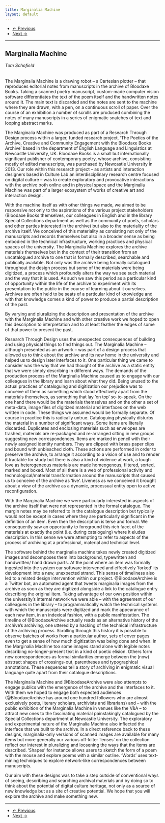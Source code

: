 ```yaml
---
title: Marginalia Machine
layout: default
---
```


<nav aria-label="...">
  <ul class="pager">
    <li class="previous"><a href="17.html"><span aria-hidden="true">&larr;</span> Previous</a></li>
    <li class="next"><a href="19.html">Next <span aria-hidden="true">&rarr;</span></a></li>
  </ul>
</nav>

---

## Marginalia Machine
*Tom Schofield*
<br />
<br />
<br />
The Marginalia Machine is a drawing robot – a Cartesian plotter – that reproduces editorial notes from manuscripts in the archive of Bloodaxe Books. Taking a scanned poetry manuscript, custom-made computer vision software differentiates the text of the poem itself and the handwritten notes around it. The main text is discarded and the notes are sent to the machine where they are drawn, with a pen, on a continuous scroll of paper. Over the course of an exhibition a number of scrolls are produced combining the notes of many manuscripts in a series of enigmatic snatches of text and looping abstract marks.

The Marginalia Machine was produced as part of a Research Through Design process within a larger, funded research project, ‘The Poetics of the Archive, Creative and Community Engagement with the Bloodaxe Books Archive’ based in the department of English Language and Linguistics at Newcastle University, UK. Bloodaxe Books is a small but internationally significant publisher of contemporary poetry, whose archive, consisting mostly of edited manuscripts, was purchased by Newcastle University in 2013. Our role within this research project – as artists and interaction designers based in Culture Lab an interdisciplinary research centre focused on digital culture – was to create exploratory and provocative interactions with the archive both online and in physical space and the Marginalia Machine was part of a larger ecosystem of works of creative art and interaction design.

With the machine itself as with other things we made, we aimed to be responsive not only to the aspirations of the various project stakeholders (Bloodaxe Books themselves, our colleagues in English and in the library Special Collections department as well as the community of poets, scholars and other parties interested in the archive) but also to the materiality of the archive itself. We conceived of this materiality as consisting not only of the manuscripts and records themselves but also in a broader sense as being embodied in the technical infrastructure, working practices and physical spaces of the university. The Marginalia Machine explores the archive materials themselves but in the context of their transition from an uncatalogued archive to one that is formally described, searchable and publically available. Not only was the archive being formally catalogued throughout the design process but some of the materials were being digitized, a process which profoundly alters the way we see such material and the way that it is used.
As such we saw this period as a particular kind of opportunity within the life of the archive to experiment with its presentation to the public in the course of learning about it ourselves. Archives are often held to be seats of a particular kind of knowledge and with that knowledge comes a kind of power to produce a partial description of the past.

By varying and pluralizing the description and presentation of the archive with the Marginalia Machine and with other creative work we hoped to open this description to interpretation and to at least feather the edges of some of that power to present the past.

Research Through Design uses the unexpected consequences of building and using physical things to find things out. The Marginalia Machine – although presented as an artwork – was part of a design process that allowed us to think about the archive and its new home in the university and helped us to design later interfaces to it. One particular thing we came to consider was the way that we had thought of the archive as a static entity that we were simply describing in different ways. The demands of the production process of the Marginalia Machine caused us to engage with our colleagues in the library and learn about what they did. Being unused to the actual practices of cataloguing and digitization our prejudice was to conceive of them as something which stood effectively apart from the materials themselves, as something that lay ‘on top’ so-to-speak. On the one hand there would be the materials themselves and on the other a set of meta-data, image files of digitized material and interfaces on the web written in code. These things we assumed would be formally separate. Of course in practice this is radically untrue. Cataloguing physically disturbs the material in a number of significant ways. Some items are literally discarded. Duplicates and enclosing materials such as envelopes are trashed, materials are re-packaged and re-arranged sitting in new groups suggesting new correspondences. Items are marked in pencil with their newly assigned identity numbers. They are clipped with brass paper clips and bound with unbleached cloth. These actions are performed in order to preserve the archive, to arrange it according to a vision of use and to render it tractable for study but there is also a kind of violence at work, a tough love as heterogeneous materials are made homeogenous, filtered, sorted, marked and boxed. Most of all there is a web of professional activity and technological/material transformation around the manuscripts that caused us to conceive of the archive as ‘live’. Liveness as we conceived it brought about a view of the archive as a dynamic, processual entity open to active reconfiguration.

With the Marginalia Machine we were particularly interested in aspects of the archive itself that were not represented in the formal catalogue. The margin notes may be referred to in the catalogue description but typically would not be except in cases where they are particularly significant in the definition of an item. Even then the description is terse and formal. We consequently saw an opportunity to foreground this rich facet of the materials at exactly the point (i.e. during cataloguing) where it eludes description. In this sense we were attempting to refer to aspects of the process of archiving at a professional, material and technical level.

The software behind the marginalia machine takes newly created digitized images and decomposes them into background, typewritten and handwritten/ hand drawn parts. At the point where an item was formally ingested into the system our software intervened and effectively ‘forked’ its development into a new, unexpected strand. This sense of timeliness also led to a related design intervention within our project. @BloodaxeArchive is a Twitter bot, an automated agent that tweets marginalia images from the archive as soon as they are digitized alongside a link to the catalogue entry describing the original item. Taking advantage of our own position within the university’s internal network we were able – with the agreement of our colleagues in the library – to programmatically watch the technical systems with which the manuscripts were digitized and mark the appearance of each new item, in an indexical fashion, with a public manifestation. The timeline of @BloodaxeArchive actually reads as an alternative history of the archive’s archiving, one uttered by a hacking of the technical infrastructure of the archiving process. Scrolling through this history it is possible to observe batches of works from a particular author, sets of cover pages even to get a sense of how much digitization was being done and when. In the Marginalia Machine too some images stand alone with legible notes describing no-longer-present text in a kind of poetic elision. Others form new correspondences as formal similarities emerge between the (now) abstract shapes of crossings-out, parentheses and typographical annotations. These sequences tell a story of archiving in enigmatic visual language quite apart from their catalogue descriptions.

The Marginalia Machine and @BloodaxeArchive were also attempts to engage publics with the emergence of the archive and the interfaces to it. With them we hoped to engage both expected audiences (@BloodaxeArchive has around one hundred followers who are almost exclusively poets, literary scholars, archivists and librarians) and – with the public exhibition of the Marginalia Machine in venues like the V&A – to attract new ones to the fascinating material painstakingly catalogued by the Special Collections department at Newcastle University. The exploratory and experimental nature of the Marginalia Machine also inflected the interface that we built to the archive.
In a direct reference back to these designs, marginalia-only versions of scanned images are available for many items but more generally our various off-kilter ‘lenses’ on the collection reflect our interest in pluralizing and loosening the ways that the items are described. ‘Shapes’ for instance allows users to sketch the form of a poem with the mouse and explore poems with a similar outline. ‘Words’ uses text-mining techniques to explore network-like correspondences between manuscripts.

Our aim with these designs was to take a step outside of conventional ways of seeing, describing and searching archival materials and by doing so to think about the potential of digital culture heritage, not only as a source of new knowledge but as a site of creative potential. We hope that you will explore the archive and make something new.

---

<nav aria-label="...">
  <ul class="pager">
    <li class="previous"><a href="17.html"><span aria-hidden="true">&larr;</span> Previous</a></li>
    <li class="next"><a href="19.html">Next <span aria-hidden="true">&rarr;</span></a></li>
  </ul>
</nav>
